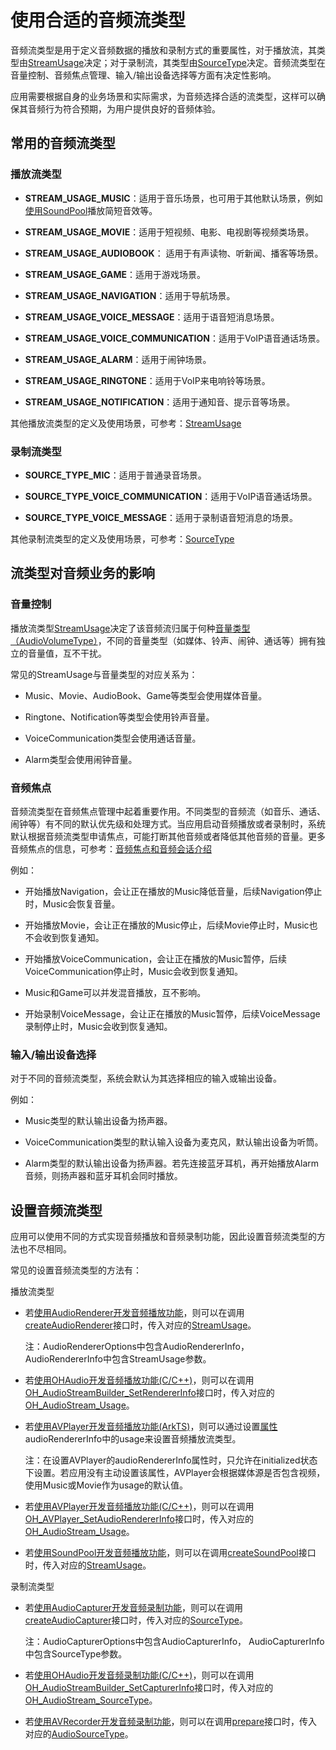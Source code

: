 # 使用合适的音频流类型

音频流类型是用于定义音频数据的播放和录制方式的重要属性，对于播放流，其类型由[StreamUsage](../../reference/apis-audio-kit/js-apis-audio.md#streamusage)决定；对于录制流，其类型由[SourceType](../../reference/apis-audio-kit/js-apis-audio.md#sourcetype8)决定。音频流类型在音量控制、音频焦点管理、输入/输出设备选择等方面有决定性影响。

应用需要根据自身的业务场景和实际需求，为音频选择合适的流类型，这样可以确保其音频行为符合预期，为用户提供良好的音频体验。

## 常用的音频流类型

### 播放流类型

- **STREAM_USAGE_MUSIC**：适用于音乐场景，也可用于其他默认场景，例如[使用SoundPool](../media/using-soundpool-for-playback.md)播放简短音效等。

- **STREAM_USAGE_MOVIE**：适用于短视频、电影、电视剧等视频类场景。

- **STREAM_USAGE_AUDIOBOOK**： 适用于有声读物、听新闻、播客等场景。

- **STREAM_USAGE_GAME**：适用于游戏场景。

- **STREAM_USAGE_NAVIGATION**：适用于导航场景。

- **STREAM_USAGE_VOICE_MESSAGE**：适用于语音短消息场景。

- **STREAM_USAGE_VOICE_COMMUNICATION**：适用于VoIP语音通话场景。

- **STREAM_USAGE_ALARM**：适用于闹钟场景。

- **STREAM_USAGE_RINGTONE**：适用于VoIP来电响铃等场景。

- **STREAM_USAGE_NOTIFICATION**：适用于通知音、提示音等场景。

其他播放流类型的定义及使用场景，可参考：[StreamUsage](../../reference/apis-audio-kit/js-apis-audio.md#streamusage)

### 录制流类型

- **SOURCE_TYPE_MIC**：适用于普通录音场景。

- **SOURCE_TYPE_VOICE_COMMUNICATION**：适用于VoIP语音通话场景。

- **SOURCE_TYPE_VOICE_MESSAGE**：适用于录制语音短消息的场景。

其他录制流类型的定义及使用场景，可参考：[SourceType](../../reference/apis-audio-kit/js-apis-audio.md#sourcetype8)

## 流类型对音频业务的影响

### 音量控制

播放流类型[StreamUsage](../../reference/apis-audio-kit/js-apis-audio.md#streamusage)决定了该音频流归属于何种[音量类型（AudioVolumeType）](../../reference/apis-audio-kit/js-apis-audio.md#audiovolumetype)，不同的音量类型（如媒体、铃声、闹钟、通话等）拥有独立的音量值，互不干扰。

常见的StreamUsage与音量类型的对应关系为：

- Music、Movie、AudioBook、Game等类型会使用媒体音量。

- Ringtone、Notification等类型会使用铃声音量。

- VoiceCommunication类型会使用通话音量。

- Alarm类型会使用闹钟音量。

### 音频焦点

音频流类型在音频焦点管理中起着重要作用。不同类型的音频流（如音乐、通话、闹钟等）有不同的默认优先级和处理方式。当应用启动音频播放或者录制时，系统默认根据音频流类型申请焦点，可能打断其他音频或者降低其他音频的音量。更多音频焦点的信息，可参考：[音频焦点和音频会话介绍](./audio-playback-concurrency.md)

例如：

- 开始播放Navigation，会让正在播放的Music降低音量，后续Navigation停止时，Music会恢复音量。

- 开始播放Movie，会让正在播放的Music停止，后续Movie停止时，Music也不会收到恢复通知。

- 开始播放VoiceCommunication，会让正在播放的Music暂停，后续VoiceCommunication停止时，Music会收到恢复通知。

- Music和Game可以并发混音播放，互不影响。

- 开始录制VoiceMessage，会让正在播放的Music暂停，后续VoiceMessage录制停止时，Music会收到恢复通知。

### 输入/输出设备选择

对于不同的音频流类型，系统会默认为其选择相应的输入或输出设备。

例如：

- Music类型的默认输出设备为扬声器。

- VoiceCommunication类型的默认输入设备为麦克风，默认输出设备为听筒。

- Alarm类型的默认输出设备为扬声器‌。若先连接蓝牙耳机，再开始播放Alarm音频，则扬声器和蓝牙耳机会同时播放。

## 设置音频流类型

应用可以使用不同的方式实现音频播放和音频录制功能，因此设置音频流类型的方法也不尽相同。

常见的设置音频流类型的方法有：

播放流类型

- 若[使用AudioRenderer开发音频播放功能](using-audiorenderer-for-playback.md)，则可以在调用[createAudioRenderer](../../reference/apis-audio-kit/js-apis-audio.md#audiocreateaudiorenderer8)接口时，传入对应的[StreamUsage](../../reference/apis-audio-kit/js-apis-audio.md#streamusage)。

    注：AudioRendererOptions中包含AudioRendererInfo，AudioRendererInfo中包含StreamUsage参数。

- 若[使用OHAudio开发音频播放功能(C/C++)](using-ohaudio-for-playback.md)，则可以在调用[OH_AudioStreamBuilder_SetRendererInfo](../../reference/apis-audio-kit/_o_h_audio.md#oh_audiostreambuilder_setrendererinfo)接口时，传入对应的[OH_AudioStream_Usage](../../reference/apis-audio-kit/_o_h_audio.md#oh_audiostream_usage)。


- 若[使用AVPlayer开发音频播放功能(ArkTS)](../media/using-avplayer-for-playback.md)，则可以通过设置[属性](../../reference/apis-media-kit/js-apis-media.md#属性)audioRendererInfo中的usage来设置音频播放流类型。

    注：在设置AVPlayer的audioRendererInfo属性时，只允许在initialized状态下设置。若应用没有主动设置该属性，AVPlayer会根据媒体源是否包含视频，使用Music或Movie作为usage的默认值。

- 若[使用AVPlayer开发音频播放功能(C/C++)](../media/using-ndk-avplayer-for-playerback.md)，则可以在调用[OH_AVPlayer_SetAudioRendererInfo](../../reference/apis-media-kit/_a_v_player.md#oh_avplayer_setaudiorendererinfo)接口时，传入对应的[OH_AudioStream_Usage](../../reference/apis-audio-kit/_o_h_audio.md#oh_audiostream_usage)。

- 若[使用SoundPool开发音频播放功能](../media/using-soundpool-for-playback.md)，则可以在调用[createSoundPool](../../reference/apis-media-kit/js-apis-media.md#mediacreatesoundpool10)接口时，传入对应的[StreamUsage](../../reference/apis-audio-kit/js-apis-audio.md#streamusage)。

录制流类型

- 若[使用AudioCapturer开发音频录制功能](using-audiocapturer-for-recording.md)，则可以在调用[createAudioCapturer](../../reference/apis-audio-kit/js-apis-audio.md#audiocreateaudiocapturer8)接口时，传入对应的[SourceType](../../reference/apis-audio-kit/js-apis-audio.md#sourcetype8)。

    注：AudioCapturerOptions中包含AudioCapturerInfo， AudioCapturerInfo中包含SourceType参数。

- 若[使用OHAudio开发音频录制功能(C/C++)](using-ohaudio-for-recording.md)，则可以在调用[OH_AudioStreamBuilder_SetCapturerInfo](../../reference/apis-audio-kit/_o_h_audio.md#oh_audiostreambuilder_setcapturerinfo)接口时，传入对应的[OH_AudioStream_SourceType](../../reference/apis-audio-kit/_o_h_audio.md#oh_audiostream_sourcetype)。

- 若[使用AVRecorder开发音频录制功能](../media/using-avrecorder-for-recording.md)，则可以在调用[prepare](../../reference/apis-media-kit/js-apis-media.md#prepare9-3)接口时，传入对应的[AudioSourceType](../../reference/apis-media-kit/js-apis-media.md#audiosourcetype9)。